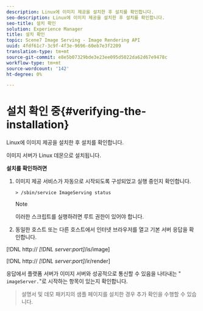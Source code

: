 ```yaml
---
description: Linux에 이미지 제공을 설치한 후 설치를 확인합니다.
seo-description: Linux에 이미지 제공을 설치한 후 설치를 확인합니다.
seo-title: 설치 확인
solution: Experience Manager
title: 설치 확인
topic: Scene7 Image Serving - Image Rendering API
uuid: 4fdf61c7-3c9f-4f3e-9696-60eb7e3f2209
translation-type: tm+mt
source-git-commit: e8e5b07329bde3e23ee095d5022da62d67e9478c
workflow-type: tm+mt
source-wordcount: '142'
ht-degree: 0%

---
```



# 설치 확인 중{#verifying-the-installation}

Linux에 이미지 제공을 설치한 후 설치를 확인합니다.

이미지 서버가 Linux 데몬으로 설치됩니다.

**설치를 확인하려면**

1. 이미지 제공 서비스가 자동으로 시작되도록 구성되었고 실행 중인지 확인합니다.

   `> /sbin/service ImageServing status`

   >[!NOTE]
   >
   >이러한 스크립트를 실행하려면 루트 권한이 있어야 합니다.

1. 동일한 호스트 또는 다른 호스트에서 인터넷 브라우저를 열고 기본 서버 응답을 확인합니다.

[!DNL http:// *[!DNL server:port]*/is/image]

[!DNL http:// *[!DNL server:port]*/ir/render]

응답에서 플랫폼 서버가 이미지 서버와 성공적으로 통신할 수 있음을 나타내는 &quot; `imageServer.`&quot;로 시작하는 항목이 있는지 확인합니다.
>설명서 및 데모 패키지의 샘플 페이지를 설치한 경우 추가 확인을 수행할 수 있습니다.

